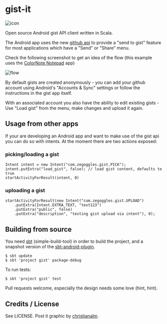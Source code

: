 # gist-it

![icon][]

Open source Android gist API client written in Scala.

The Android app uses the new [github api][] to provide a "send to gist"
feature for most applications which have a "Send" or "Share" menu.

Check the following screenshot to get an idea of the flow (this example uses the
[ColorNote Notepad][] app)

![flow][]

By default gists are created anonymously - you can add your github account
using Android's "Accounts & Sync" settings or follow the instructions in the
gist app itself.

With an associated account you also have the ability to edit existing gists -
Use "Load gist" from the menu, make changes and upload it again.

## Usage from other apps

If your are developing an Android app and want to make use of the gist api you
can do so with intents. At the moment there are two actions exposed:

### picking/loading a gist

    Intent intent = new Intent("com.zegoggles.gist.PICK");
    intent.putExtra("load_gist", false); // load gist content, defaults to true
    startActivityForResult(intent, 0)

### uploading a gist

    startActivityForResult(new Intent("com.zegoggles.gist.UPLOAD")
        .putExtra(Intent.EXTRA_TEXT, "text123")
        .putExtra("public", false)
        .putExtra("description", "testing gist upload via intent"), 0);

## Building from source

You need [sbt][] (simple-build-tool) in order to build the project, and
a snapshot version of the [sbt-android-plugin][].

    $ sbt update
    $ sbt 'project gist' package-debug

To run tests:

    $ sbt 'project gist' test

Pull requests welcome, especially the design needs some love (hint, hint).

## Credits / License

See LICENSE. Post it graphic by [christianalm][].

[gist]: https://github.com/blog/118-here-s-the-gist-of-it
[github api]: http://developer.github.com/v3/gists/
[ColorNote Notepad]: https://market.android.com/details?id=com.socialnmobile.dictapps.notepad.color.note
[sbt]: http://code.google.com/p/simple-build-tool/
[sbt-android-plugin]: https://github.com/jberkel/android-plugin
[flow]: https://github.com/downloads/jberkel/gist-it/send_flow.png
[icon]: https://github.com/downloads/jberkel/gist-it/gist-it-logo_128.png
[christianalm]: http://graphicriver.net/user/cristianalm
